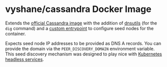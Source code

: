 # vyshane/cassandra Docker Image

Extends the [official Cassandra image](https://hub.docker.com/_/cassandra/) with the addition of [dnsutils](https://packages.debian.org/jessie/dnsutils) (for the `dig` command) and a [custom entrypoint](https://github.com/vyshane/cassandra-kubernetes/blob/master/image/custom-entrypoint.sh) to configure seed nodes for the container.

Expects seed node IP addresses to be provided as DNS A records. You can provide the domain via the `PEER_DISCOVERY_DOMAIN` environment variable. This seed discovery mechanism was designed to play nice with [Kubernetes headless services](http://kubernetes.io/v1.0/docs/user-guide/services.html#headless-services).
